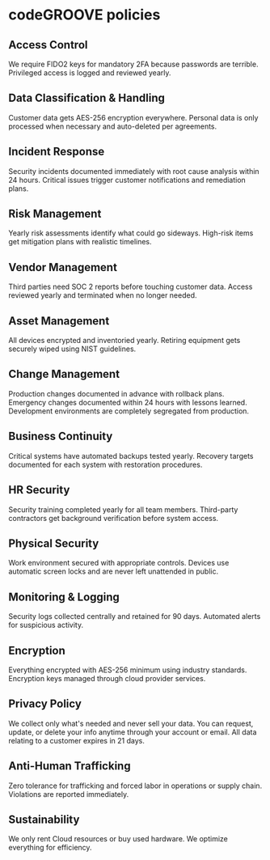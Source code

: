 # codeGROOVE policies

## Access Control

We require FIDO2 keys for mandatory 2FA because passwords are terrible. Privileged access is logged and reviewed yearly.

## Data Classification & Handling
Customer data gets AES-256 encryption everywhere. Personal data is only processed when necessary and auto-deleted per agreements.

## Incident Response

Security incidents documented immediately with root cause analysis within 24 hours. Critical issues trigger customer notifications and remediation plans.

## Risk Management

Yearly risk assessments identify what could go sideways. High-risk items get mitigation plans with realistic timelines.

## Vendor Management
Third parties need SOC 2 reports before touching customer data. Access reviewed yearly and terminated when no longer needed.

## Asset Management
All devices encrypted and inventoried yearly. Retiring equipment gets securely wiped using NIST guidelines.

## Change Management

Production changes documented in advance with rollback plans. Emergency changes documented within 24 hours with lessons learned. Development environments are completely segregated from production.

## Business Continuity

Critical systems have automated backups tested yearly. Recovery targets documented for each system with restoration procedures.

## HR Security

Security training completed yearly for all team members. Third-party contractors get background verification before system access.

## Physical Security

Work environment secured with appropriate controls. Devices use automatic screen locks and are never left unattended in public.

## Monitoring & Logging

Security logs collected centrally and retained for 90 days. Automated alerts for suspicious activity.

## Encryption

Everything encrypted with AES-256 minimum using industry standards. Encryption keys managed through cloud provider services.

## Privacy Policy

We collect only what's needed and never sell your data. You can request, update, or delete your info anytime through your account or email. All data relating to a customer expires in 21 days.

## Anti-Human Trafficking

Zero tolerance for trafficking and forced labor in operations or supply chain. Violations are reported immediately.

## Sustainability

We only rent Cloud resources or buy used hardware. We optimize everything for efficiency.
